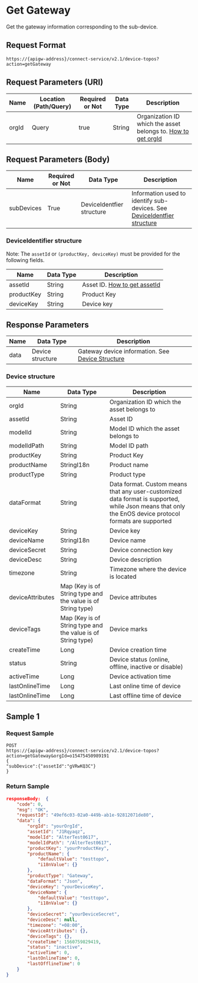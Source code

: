 # Get Gateway



Get the gateway information corresponding to the sub-device.

## Request Format

```
https://{apigw-address}/connect-service/v2.1/device-topos?action=getGateway
```

## Request Parameters (URI)

| Name | Location (Path/Query) | Required or Not | Data Type | Description |
|---------------|------------------|----------|-----------|--------------|
| orgId         | Query            | true     | String    | Organization ID which the asset belongs to. [How to get orgId](/docs/api/en/latest/api_faqs#how-to-get-organization-id-orgid-orgid)                |



## Request Parameters (Body)

| Name | Required or Not | Data Type | Description |
|--------------------|----------|-----------|--------------|
| subDevices           | True      | DeviceIdentfier structure | Information used to identify sub-devices. See [DeviceIdentfier structure](/docs/api/en/latest/connect/get_gateway.html#deviceidentifier) |


### DeviceIdentifier structure

Note: The `assetId` or `(productKey, deviceKey)` must be provided for the following fields.

| Name | Data Type | Description |
|----------------|----------------|------------------|
| assetId  | String        | Asset ID. [How to get assetId](/docs/api/en/latest/api_faqs.html#how-to-get-asset-id-assetid-assetid) |
| productKey | String         | Product Key      |
| deviceKey | String         | Device key          |


## Response Parameters

| Name | Data Type | Description |
|-------------|-----------------------------------|-----------------------------|
| data | Device structure                          | Gateway device information. See [Device Structure](/docs/api/en/latest/connect/get_gateway.html#device-devicetstruc)               |


### Device structure <devicetstruc>

| Name | Data Type | Description |
|-------|-------|---------------------------|
| orgId |  String | Organization ID which the asset belongs to|
| assetId  | String         |Asset ID|
| modelId             | String                          | Model ID which the asset belongs to|
| modelIdPath      | String                            | Model ID path                                                               |
| productKey       | String                            | Product Key                                                                |
| productName      | StringI18n                        | Product name                                                                |
| productType      | String                            | Product type                                                                  |
| dataFormat       | String                            | Data format. Custom means that any user-customized data format is supported, while Json means that only the EnOS device protocol formats are supported |
| deviceKey        | String                            | Device key                                                                    |
| deviceName       | StringI18n                        | Device name                                                                   |
| deviceSecret     | String                            | Device connection key                                                             |
| deviceDesc       | String                            | Device description                                                                   |
| timezone         | String                            | Timezone where the device is located                                                               |
| deviceAttributes | Map (Key is of String type and the value is of String type) | Device attributes                                                                 |
| deviceTags       | Map (Key is of String type and the value is of String type) | Device marks                                                                 |
| createTime       | Long                              | Device creation time                                                             |
| status           | String                            | Device status (online, offline, inactive or disable)                         |
| activeTime       | Long                              | Device activation time                                                             |
| lastOnlineTime   | Long                              | Last online time of device                                                       |
| lastOnlineTime   | Long                              | Last offline time of device                                                       |


## Sample 1

### Request Sample

```
POST
https://{apigw-address}/connect-service/v2.1/device-topos?action=getGateway&orgId=o15475450989191
{
"subDevice":{"assetId":"gVRwKQ3C"}
}
```

### Return Sample

```json
responseBody:  {
	"code": 0,
	"msg": "OK",
	"requestId": "49ef6c03-02a0-449b-ab1e-92812071de80",
	"data": {
		"orgId": "yourOrgId",
		"assetId": "J1Rqyaqz",
		"modelId": "AlterTest0617",
		"modelIdPath": "/AlterTest0617",
		"productKey": "yourProductKey",
		"productName": {
			"defaultValue": "testtopo",
			"i18nValue": {}
		},
		"productType": "Gateway",
		"dataFormat": "Json",
		"deviceKey": "yourDeviceKey",
		"deviceName": {
			"defaultValue": "testtopo",
			"i18nValue": {}
		},
		"deviceSecret": "yourDeviceSecret",
		"deviceDesc": null,
		"timezone": "+08:00",
		"deviceAttributes": {},
		"deviceTags": {},
		"createTime": 1560759829419,
		"status": "inactive",
		"activeTime": 0,
		"lastOnlineTime": 0,
		"lastOfflineTime": 0
	}
}
```

